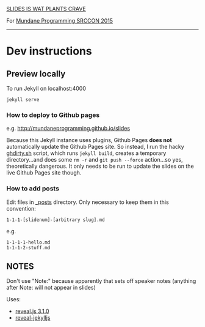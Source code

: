 [SLIDES IS WAT PLANTS CRAVE](http://mundaneprogramming.github.io/slides/)

For [Mundane Programming SRCCON 2015](http://mundaneprogramming.github.io/)

----------



# Dev instructions

## Preview locally

To run Jekyll on localhost:4000

    jekyll serve

### How to deploy to Github pages

e.g. http://mundaneprogramming.github.io/slides

Because this Jekyll instance uses plugins, Github Pages __does not__ automatically update the Github Pages site. So instead, I run the hacky [ghdirty.sh](ghdirty.sh) script, which runs `jekyll build`, creates a temporary directory...and does some `rm -r` and `git push --force` action...so yes, theoretically dangerous. It only needs to be run to update the slides on the live Github Pages site though.

### How to add posts

Edit files in [_posts](_posts/) directory. Only necessary to keep them in this convention:

    1-1-1-[slidenum]-[arbitrary slug].md

e.g.

    1-1-1-1-hello.md
    1-1-1-2-stuff.md
    


## NOTES

Don't use "Note:" because apparently that sets off speaker notes (anything after Note: will not appear in slides)


Uses: 

- [reveal.js 3.1.0](https://travis-ci.org/hakimel/reveal.js) 
- [reveal-jekylljs](https://github.com/dploeger/jekyll-revealjs)
